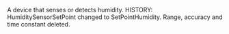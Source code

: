 A device that senses or detects humidity. HISTORY: HumiditySensorSetPoint changed to SetPointHumidity. Range, accuracy and time constant deleted.